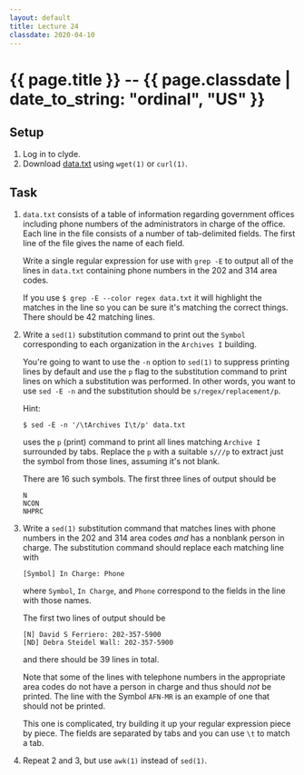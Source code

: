 ```yaml
---
layout: default
title: Lecture 24
classdate: 2020-04-10
---
```

# {{ page.title }} -- {{ page.classdate | date_to_string: "ordinal", "US" }}

## Setup
1. Log in to clyde.
2. Download [data.txt](data.txt) using `wget(1)` or `curl(1)`.

## Task
1. `data.txt` consists of a table of information regarding government offices
   including phone numbers of the administrators in charge of the office. Each
   line in the file consists of a number of tab-delimited fields. The first
   line of the file gives the name of each field.

   Write a single regular expression for use with `grep -E` to output all of
   the lines in `data.txt` containing phone numbers in the 202 and 314 area
   codes.

   If you use `$ grep -E --color regex data.txt` it will highlight the matches
   in the line so you can be sure it's matching the correct things. There
   should be 42 matching lines.

2. Write a `sed(1)` substitution command to print out the `Symbol`
   corresponding to each organization in the `Archives I` building.

   You're going to want to use the `-n` option to `sed(1)` to suppress
   printing lines by default and use the `p` flag to the substitution command
   to print lines on which a substitution was performed. In other words, you
   want to use `sed -E -n` and the substitution should be
   `s/regex/replacement/p`.

   Hint:
   ```
   $ sed -E -n '/\tArchives I\t/p' data.txt
   ```
   uses the `p` (print) command to print all lines matching `Archive I`
   surrounded by tabs. Replace the `p` with a suitable `s///p` to extract just the
   symbol from those lines, assuming it's not blank.

   There are 16 such symbols. The first three lines of output should be
   ```
   N
   NCON
   NHPRC
   ```

3. Write a `sed(1)` substitution command that matches lines with phone numbers
   in the 202 and 314 area codes _and_ has a nonblank person in charge. The
   substitution command should replace each matching line with
   ```
   [Symbol] In Charge: Phone
   ```
   where `Symbol`, `In Charge`, and `Phone` correspond to the fields in the
   line with those names.

   The first two lines of output should be
   ```
   [N] David S Ferriero: 202-357-5900
   [ND] Debra Steidel Wall: 202-357-5900
   ```
   and there should be 39 lines in total.

   Note that some of the lines with telephone numbers in the appropriate area
   codes do not have a person in charge and thus should _not_ be printed. The
   line with the Symbol `AFN-MR` is an example of one that should not be
   printed.

   This one is complicated, try building it up your regular expression piece
   by piece. The fields are separated by tabs and you can use `\t` to match a
   tab.
4. Repeat 2 and 3, but use `awk(1)` instead of `sed(1)`.
